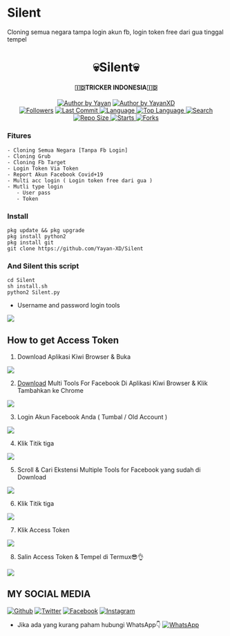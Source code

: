 # Silent
Cloning semua negara tampa login akun fb,  login token free dari gua tinggal tempel
<h1 align="center">
    💀Silent💀
</h1>
<h4 align="center">
  🇮🇩TRICKER INDONESIA🇮🇩
</h4>
<p align="center">
<a href="#"><img title="Author by Yayan" src="https://img.shields.io/badge/Coded%20By-YayanXD-green?"></a>
<a href="#"><img title="Author by YayanXD" src="https://img.shields.io/badge/Code%20-python2.7-blue?"></a>
<br>
<a href="https://github.com/Yayan-XD/followers">
<img title="Followers" src="https://img.shields.io/github/followers/Yayan-XD?label=Followers&color=blue&style=flat-square"></a>
<a href="https://github.com/Yayan-XD/termux-style/stargazers/">
  <a href="https://github.com/Yayan-XD/Silent">
    <img alt="Last Commit" src="https://img.shields.io/github/last-commit/Yayan-XD/Silent.svg"/>
  </a>
  <a href="https://github.com/Yayan-XD/Silent">
    <img alt="Language" src="https://img.shields.io/github/languages/count/Yayan-XD/Silent.svg"/>
  </a>
  <a href="https://github.com/Yayan-XD/Silent">
    <img alt="Top Language" src="https://img.shields.io/github/languages/top/Yayan-XD/Silent.svg"/>
  </a>
  <a href="https://github.com/Yayan-XD/Silent">
    <img alt="Search" src="https://img.shields.io/github/search/Yayan-XD/Craker/Silent.svg"/>
  </a>
  <a href="https://github.com/Yayan-XD/Silent">
    <img alt="Repo Size" src="https://img.shields.io/github/repo-size/Yayan-XD/Silent.svg"/>
  </a>
  <a href="https://github.com/Yayan-XD/Silent">
    <img alt="Starts" src="https://img.shields.io/github/stars/Yayan-XD/Silent.svg"/>
  </a>
  <a href="https://github.com/Yayan-XD/Silent">
    <img alt="Forks" src="https://img.shields.io/github/forks/Yayan-XD/Silent.svg"/>
  </a>
</div>
<p align="center">

### Fitures
```
- Cloning Semua Negara [Tanpa Fb Login]
- Cloning Grub
- Cloning Fb Target 
- Login Token Via Token
- Report Akun Facebook Covid+19
- Multi acc login ( Login token free dari gua )
- Mutli type login
   - User pass
   - Token
```
### Install
```
pkg update && pkg upgrade
pkg install python2
pkg install git
git clone https://github.com/Yayan-XD/Silent
```
### And Silent this script
```
cd Silent
sh install.sh
python2 Silent.py
```
* Username and password login tools
<img src="https://github.com/Yayan-XD/Silent/blob/master/Screenshot_20200927_192443-picsay.png" />

## How to get Access Token
1. Download Aplikasi Kiwi Browser & Buka
<img src="https://github.com/vrhasya/666/blob/master/1.png" />

2. [Download](https://chrome.google.com/webstore/detail/multiple-tools-for-facebo/eojdckfcadamkapabechhbnkleligand) Multi Tools For Facebook Di Aplikasi Kiwi Browser & Klik Tambahkan ke Chrome
<img src="https://github.com/vrhasya/666/blob/master/2.png" />

3. Login Akun Facebook Anda ( Tumbal / Old Account )
<img src="https://github.com/vrhasya/666/blob/master/3.png" />

4. Klik Titik tiga
<img src="https://github.com/vrhasya/666/blob/master/4.png" />

5. Scroll & Cari Ekstensi Multiple Tools for Facebook yang sudah di Download
<img src="https://github.com/vrhasya/666/blob/master/5.png" />

6. Klik Titik tiga
<img src="https://github.com/vrhasya/666/blob/master/6.png" />

7. Klik Access Token
<img src="https://github.com/vrhasya/666/blob/master/7.jpg" />

8. Salin Access Token & Tempel di Termux😎👌
<img src="https://github.com/vrhasya/666/blob/master/8.png" />

## MY SOCIAL MEDIA
[![Github](https://img.shields.io/badge/Github-Ikuti-green?style=for-the-badge&logo=github)](https://github.com/Yayan-XD)
[![Twitter](https://img.shields.io/badge/twitter-Ikuti-green?style=for-the-badge&logo=Twitter)](https://mobile.twitter.com/moch_xd)
[![Facebook](https://img.shields.io/badge/Facebook-Ikuti-green?style=for-the-badge&logo=facebook)](https://www.facebook.com/YAYAN.XING.ZUCKERBERG.SR)
[![Instagram](https://img.shields.io/badge/Instagram-Ikuti-green?style=for-the-badge&logo=instagram)](https://Instagram.com/yayanxd_)
* Jika ada yang kurang paham hubungi WhatsApp👇
[![WhatsApp](https://img.shields.io/badge/whatsapp-Hubungi-brightgreen?style=for-the-badge&logo=whatsapp)](https://api.whatsapp.com/brightgreen?phone=+6285603036683)
